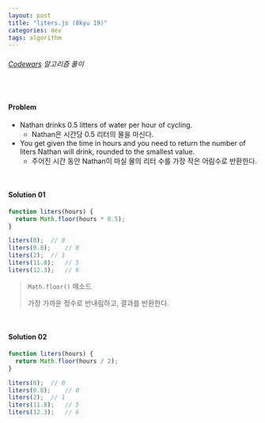 ```yaml
---
layout: post
title: "liters.js (8kyu 19)"
categories: dev
tags: algorithm
---
```


###### [Codewars](https://www.codewars.com) 알고리즘 풀이

<br>

#### Problem

- Nathan drinks 0.5 litters of water per hour of cycling.
  - Nathan은 시간당 0.5 리터의 물을 마신다.
- You get given the time in hours and you need to return the number of liters Nathan will drink, rounded to the smallest value.
  - 주어진 시간 동안 Nathan이 마실 물의 리터 수를 가장 작은 어림수로 반환한다.

<br>

#### Solution 01

```js
function liters(hours) {
  return Math.floor(hours * 0.5);
}

liters(0);	// 0
liters(0.8);	// 0
liters(2);	// 1
liters(11.8);	// 5
liters(12.3);	// 6
```

> `Math.floor()` 메소드
>
> 가장 가까운 정수로 반내림하고, 결과를 반환한다.

<br>

#### Solution 02

```js
function liters(hours) {
  return Math.floor(hours / 2);
}

liters(0);	// 0
liters(0.8);	// 0
liters(2);	// 1
liters(11.8);	// 5
liters(12.3);	// 6
```

<br>

<br>